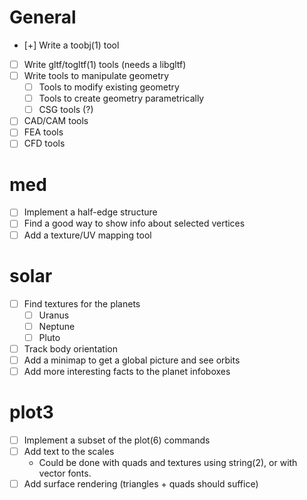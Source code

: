 # General

- [+] Write a toobj(1) tool
- [ ] Write gltf/togltf(1) tools (needs a libgltf)
- [ ] Write tools to manipulate geometry
	- [ ] Tools to modify existing geometry
	- [ ] Tools to create geometry parametrically
	- [ ] CSG tools (?)
- [ ] CAD/CAM tools
- [ ] FEA tools
- [ ] CFD tools

# med

- [ ] Implement a half-edge structure
- [ ] Find a good way to show info about selected vertices
- [ ] Add a texture/UV mapping tool

# solar

- [ ] Find textures for the planets
	- [ ] Uranus
	- [ ] Neptune
	- [ ] Pluto
- [ ] Track body orientation
- [ ] Add a minimap to get a global picture and see orbits
- [ ] Add more interesting facts to the planet infoboxes

# plot3

- [ ] Implement a subset of the plot(6) commands
- [ ] Add text to the scales
	- Could be done with quads and textures using string(2), or with vector fonts.
- [ ] Add surface rendering (triangles + quads should suffice)
